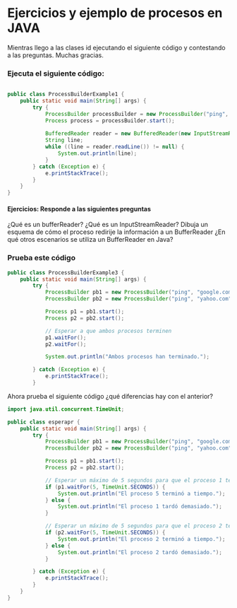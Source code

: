 # Ejercicios y ejemplo de procesos en JAVA

Mientras llego a las clases id ejecutando el siguiente código y contestando a las preguntas.
Muchas gracias.

### Ejecuta el siguiente código:
```java

public class ProcessBuilderExample1 {
    public static void main(String[] args) {
        try {
            ProcessBuilder processBuilder = new ProcessBuilder("ping", "google.com");
            Process process = processBuilder.start();
            
            BufferedReader reader = new BufferedReader(new InputStreamReader(process.getInputStream()));
            String line;
            while ((line = reader.readLine()) != null) {
                System.out.println(line);
            }
        } catch (Exception e) {
            e.printStackTrace();
        }
    }
}
```

#### Ejercicios: Responde a las siguientes preguntas
¿Qué es un bufferReader?
¿Qué es un InputStreamReader?
Dibuja un esquema de cómo el proceso redirije la información a un BufferReader
¿En qué otros escenarios se utiliza un BufferReader en Java?


### Prueba este código
```java
public class ProcessBuilderExample3 {
    public static void main(String[] args) {
        try {
            ProcessBuilder pb1 = new ProcessBuilder("ping", "google.com");
            ProcessBuilder pb2 = new ProcessBuilder("ping", "yahoo.com");

            Process p1 = pb1.start();
            Process p2 = pb2.start();

            // Esperar a que ambos procesos terminen
            p1.waitFor();
            p2.waitFor();

            System.out.println("Ambos procesos han terminado.");

        } catch (Exception e) {
            e.printStackTrace();
        }
```

Ahora prueba el siguiente código ¿qué diferencias hay con el anterior?

```java
import java.util.concurrent.TimeUnit;

public class esperapr {
    public static void main(String[] args) {
        try {
            ProcessBuilder pb1 = new ProcessBuilder("ping", "google.com");
            ProcessBuilder pb2 = new ProcessBuilder("ping", "yahoo.com");

            Process p1 = pb1.start();
            Process p2 = pb2.start();

            // Esperar un máximo de 5 segundos para que el proceso 1 termine
            if (p1.waitFor(5, TimeUnit.SECONDS)) {
                System.out.println("El proceso 5 terminó a tiempo.");
            } else {
                System.out.println("El proceso 1 tardó demasiado.");
            }

            // Esperar un máximo de 5 segundos para que el proceso 2 termine
            if (p2.waitFor(5, TimeUnit.SECONDS)) {
                System.out.println("El proceso 2 terminó a tiempo.");
            } else {
                System.out.println("El proceso 2 tardó demasiado.");
            }

        } catch (Exception e) {
            e.printStackTrace();
        }
    }
}
```
